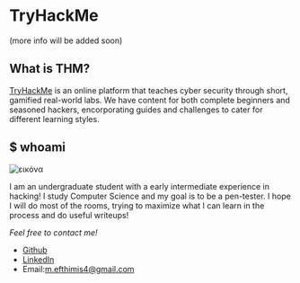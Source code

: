 # TryHackMe

(more info will be added soon)

## What is THM?

[TryHackMe](https://tryhackme.com/) is an online platform that teaches cyber security through short, gamified real-world labs. We have content for both complete beginners and seasoned hackers, encorporating guides and challenges to cater for different learning styles. 


## $ whoami

![εικόνα](https://user-images.githubusercontent.com/26509336/112055661-cea4e880-8b5f-11eb-84e3-308afa35c237.png)

I am an undergraduate student with a early intermediate experience in hacking! I study Computer Science and my goal is to be a pen-tester.
I hope I will do most of the rooms, trying to maximize what I can learn in the process and do useful writeups!


*Feel free to contact me!*
- [Github](https://github.com/EfthimisKele)
- [LinkedIn](https://www.linkedin.com/in/efthymios-kelesmitos-33289b10a)
- Email:m.efthimis4@gmail.com
